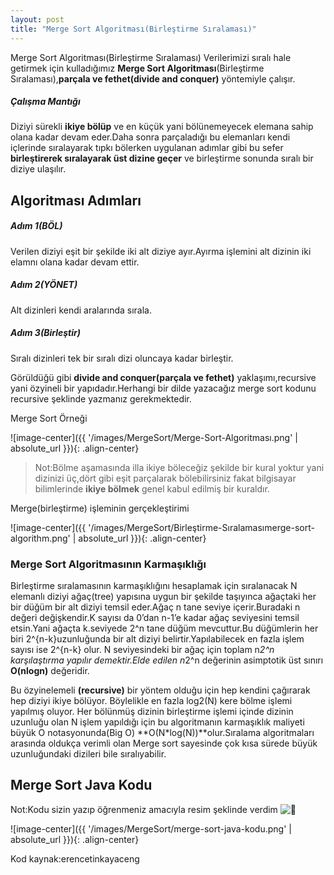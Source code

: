 ```yaml
---
layout: post
title: "Merge Sort Algoritması(Birleştirme Sıralaması)"
---
```


Merge Sort Algoritması(Birleştirme Sıralaması)
Verilerimizi sıralı hale getirmek için kulladığımız **Merge Sort Algoritması**(Birleştirme Sıralaması),**parçala ve fethet(divide and conquer)** yöntemiyle çalışır.

##### Çalışma Mantığı

Diziyi sürekli **ikiye bölüp** ve en küçük yani bölünemeyecek elemana sahip olana kadar devam eder.Daha sonra parçaladığı bu elemanları kendi içlerinde sıralayarak tıpkı bölerken uygulanan adımlar gibi bu sefer **birleştirerek sıralayarak üst dizine geçer** ve birleştirme sonunda sıralı bir diziye ulaşılır.

## Algoritması Adımları

##### Adım 1(BÖL)

Verilen diziyi eşit bir şekilde iki alt diziye ayır.Ayırma işlemini alt dizinin iki elamnı olana kadar devam ettir.

##### Adım 2(YÖNET)

Alt dizinleri kendi aralarında sırala.

##### Adım 3(Birleştir)

Sıralı dizinleri tek bir sıralı dizi oluncaya kadar birleştir.

Görüldüğü gibi **divide and conquer(parçala ve fethet)** yaklaşımı,recursive yani özyineli bir yapıdadır.Herhangi bir dilde yazacağız merge sort kodunu recursive şeklinde yazmanız gerekmektedir.

Merge Sort Örneği

![image-center]({{ '/images/MergeSort/Merge-Sort-Algoritması.png' | absolute_url }}){: .align-center}

> Not:Bölme aşamasında illa ikiye böleceğiz şekilde bir kural yoktur yani dizinizi üç,dört gibi eşit parçalarak bölebilirsiniz fakat bilgisayar bilimlerinde **ikiye bölmek** genel kabul edilmiş bir kuraldır.

Merge(birleştirme) işleminin gerçekleştirimi

![image-center]({{ '/images/MergeSort/Birleştirme-Sıralamasımerge-sort-algorithm.png' | absolute_url }}){: .align-center}

### Merge Sort Algoritmasının Karmaşıklığı

Birleştirme sıralamasının karmaşıklığını hesaplamak için sıralanacak N elemanlı diziyi ağaç(tree) yapısına uygun bir şekilde taşıyınca ağaçtaki her bir düğüm bir alt diziyi temsil eder.Ağaç n tane seviye içerir.Buradaki n değeri değişkendir.K sayısı da 0’dan n-1’e kadar ağaç seviyesini temsil etsin.Yani ağaçta k.seviyede 2^n tane düğüm mevcuttur.Bu düğümlerin her biri 2^{n-k}uzunluğunda bir alt diziyi belirtir.Yapılabilecek en fazla işlem sayısı ise 2^{n-k} olur.
N seviyesindeki bir ağaç için toplam n*2^n karşılaştırma yapılır demektir.Elde edilen n*2^n değerinin asimptotik üst sınırı **O(nlogn)** değeridir.

Bu özyinelemeli **(recursive)** bir yöntem olduğu için hep kendini çağırarak hep diziyi ikiye bölüyor. Böylelikle en fazla log2(N) kere bölme işlemi yapılmış oluyor. Her bölünmüş dizinin birleştirme işlemi içinde dizinin uzunluğu olan N işlem yapıldığı için bu algoritmanın karmaşıklık maliyeti büyük O notasyonunda(Big O) **O(N\*log(N))**olur.Sıralama algoritmaları arasında oldukça verimli olan Merge sort sayesinde çok kısa sürede büyük uzunluğundaki dizileri bile sıralıyabilir.



## Merge Sort Java Kodu

Not:Kodu sizin yazıp öğrenmeniz amacıyla resim şeklinde verdim ![🙂](https://s.w.org/images/core/emoji/12.0.0-1/svg/1f642.svg)


![image-center]({{ '/images/MergeSort/merge-sort-java-kodu.png' | absolute_url }}){: .align-center}


Kod kaynak:erencetinkayaceng